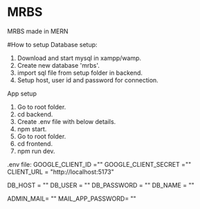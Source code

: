 # MRBS
MRBS made in MERN


#How to setup
Database setup:
1. Download and start mysql in xampp/wamp.
2. Create new database 'mrbs'.
3. import sql file from setup folder in backend.
4. Setup host, user id and password for connection.

App setup
1. Go to root folder.
2. cd backend.
3. Create .env file with below details.
4. npm start.
5. Go to root folder.
6. cd frontend.
7. npm run dev.

.env file:
GOOGLE_CLIENT_ID =""
GOOGLE_CLIENT_SECRET =""
CLIENT_URL = "http://localhost:5173"

DB_HOST = ""
DB_USER = ""
DB_PASSWORD = ""
DB_NAME = ""

ADMIN_MAIL= ""
MAIL_APP_PASSWORD= ""
   
